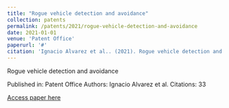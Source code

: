 ```yaml
---
title: "Rogue vehicle detection and avoidance"
collection: patents
permalink: /patents/2021/rogue-vehicle-detection-and-avoidance
date: 2021-01-01
venue: 'Patent Office'
paperurl: '#'
citation: 'Ignacio Alvarez et al.. (2021). Rogue vehicle detection and avoidance. Patent Office.'
---
```


Rogue vehicle detection and avoidance

Published in: Patent Office
Authors: Ignacio Alvarez et al.
Citations: 33

[Access paper here](#)
